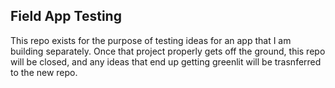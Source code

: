 ## Field App Testing

This repo exists for the purpose of testing ideas for an app that I am building separately. Once that project properly gets off the ground, this repo will be closed, and any ideas that end up getting greenlit will be trasnferred to the new repo.
